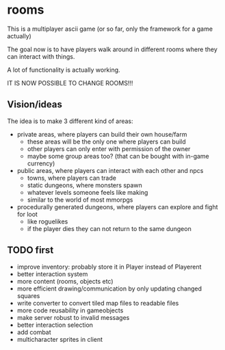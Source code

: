 # rooms

This is a multiplayer ascii game (or so far, only the framework for a game actually)

The goal now is to have players walk around in different rooms where they can interact with things.

A lot of functionality is actually working.

IT IS NOW POSSIBLE TO CHANGE ROOMS!!!

## Vision/ideas

The idea is to make 3 different kind of areas:

- private areas, where players can build their own house/farm
  * these areas will be the only one where players can build
  * other players can only enter with permission of the owner
  * maybe some group areas too? (that can be bought with in-game currency)
- public areas, where players can interact with each other and npcs
  * towns, where players can trade
  * static dungeons, where monsters spawn
  * whatever levels someone feels like making
  * similar to the world of most mmorpgs
- procedurally generated dungeons, where players can explore and fight for loot
  * like roguelikes
  * if the player dies they can not return to the same dungeon

## TODO first

- improve inventory: probably store it in Player instead of Playerent
- better interaction system
- more content (rooms, objects etc)
- more efficient drawing/communication by only updating changed squares
- write converter to convert tiled map files to readable files
- more code reusability in gameobjects
- make server robust to invalid messages
- better interaction selection
- add combat
- multicharacter sprites in client
